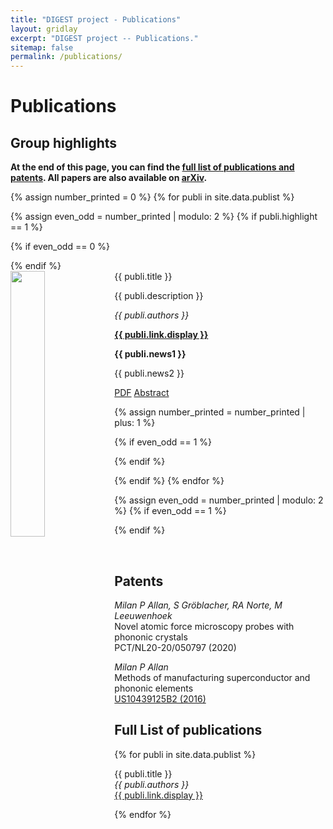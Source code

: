 ```yaml
---
title: "DIGEST project - Publications"
layout: gridlay
excerpt: "DIGEST project -- Publications."
sitemap: false
permalink: /publications/
---
```


# Publications

## Group highlights

**At the end of this page, you can find the [full list of publications and patents](#full-list-of-publications). All papers are also available on [arXiv](https://arxiv.org/search/?query=Howey+David&searchtype=author&abstracts=show&order=-announced_date_first&size=50).**

{% assign number_printed = 0 %}
{% for publi in site.data.publist %}

{% assign even_odd = number_printed | modulo: 2 %}
{% if publi.highlight == 1 %}

{% if even_odd == 0 %}
<div class="row">
{% endif %}

<div class="col-sm-6 clearfix">
  <div class="well">
    <pubtit>{{ publi.title }}</pubtit>
    <img src="{{ site.url }}{{ site.baseurl }}/images/pubpic/{{ publi.image }}" class="img-responsive" width="33%" style="float: left" />
    <p id="publi-description-{{ forloop.index }}" class="collapse">{{ publi.description }}</p>
    <p><em>{{ publi.authors }}</em></p>
    <p><strong><a href="{{ publi.link.url }}">{{ publi.link.display }}</a></strong></p>
    <p class="text-danger"><strong> {{ publi.news1 }}</strong></p>
    <p> {{ publi.news2 }}</p>
    <a href="{{ publi.link.url }}" class="btn btn-success" role="button">PDF</a>
    <a data-toggle="collapse" href="#publi-description-{{ forloop.index }}" class="btn btn-danger" role="button" aria-expanded="false" aria-controls="publi-description-{{ forloop.index }}">Abstract</a>
  </div>
</div>

{% assign number_printed = number_printed | plus: 1 %}

{% if even_odd == 1 %}
</div>
{% endif %}

{% endif %}
{% endfor %}

{% assign even_odd = number_printed | modulo: 2 %}
{% if even_odd == 1 %}
</div>
{% endif %}

<p> &nbsp; </p>

## Patents
<em>Milan P Allan, S Gröblacher, RA Norte, M Leeuwenhoek</em><br />Novel atomic force microscopy probes with phononic crystals<br /> PCT/NL20-20/050797 (2020)

<em>Milan P Allan</em><br /> Methods of manufacturing superconductor and phononic elements <br /> <a href="https://patents.google.com/patent/US10439125B2/en?inventor=Milan+ALLAN&oq=inventor:(Milan+ALLAN)">US10439125B2 (2016)</a>

## Full List of publications

{% for publi in site.data.publist %}

  {{ publi.title }} <br />
  <em>{{ publi.authors }} </em><br /><a href="{{ publi.link.url }}">{{ publi.link.display }}</a>

{% endfor %}
